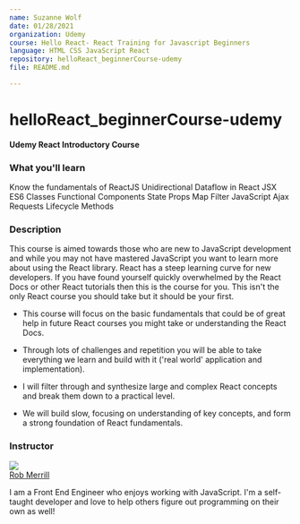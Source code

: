 ```yaml
---
name: Suzanne Wolf
date: 01/28/2021
organization: Udemy
course: Hello React- React Training for Javascript Beginners 
language: HTML CSS JavaScript React
repository: helloReact_beginnerCourse-udemy
file: README.md

---
```


# helloReact_beginnerCourse-udemy
**Udemy React Introductory Course**

### What you'll learn

Know the fundamentals of ReactJS
Unidirectional Dataflow in React
JSX
ES6 Classes
Functional Components
State
Props
Map
Filter
JavaScript
Ajax Requests
Lifecycle Methods

### Description

This course is aimed towards those who are new to JavaScript development and while you may not have mastered JavaScript you want to learn more about using the React library. React has a steep learning curve for new developers. If you have found yourself quickly overwhelmed by the React Docs or other React tutorials then this is the course for you. This isn't the only React course you should take but it should be your first.

- This course will focus on the basic fundamentals that could be of great help in future React courses you might take or understanding the React Docs.

- Through lots of challenges and repetition you will be able to take everything we learn and build with it ('real world' application and implementation). 

- I will filter through and synthesize large and complex React concepts and break them down to a practical level.

- We will build slow, focusing on understanding of key concepts, and form a strong foundation of React fundamentals.


### Instructor

[![](https://img-a.udemycdn.com/user/200_H/15156806_9489_2.jpg?G118JRb9yeNv9SY5xkOStvEX-mr_PsOc2pJ3wWP76wvp3n188iiCO9IBSCqGS7Kff1QfuSiMZsUezMhDuFmnZyhSbK4IqNlxu5MJmKS-7fvesCq7O4d-X5Jcx3bi)<br>
Rob Merrill](https://gale.udemy.com/user/robgmerrill/)

I am a Front End Engineer who enjoys working with JavaScript. I'm a self-taught developer and love to help others figure out programming on their own as well!
